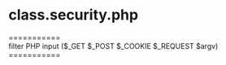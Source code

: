 <h1>class.security.php</h1>
===========<br />
filter PHP input  ($_GET $_POST $_COOKIE $_REQUEST $argv)<br />
===========<br /><br /><br />

<?php
require_once('class.security.php');

//code here
?>